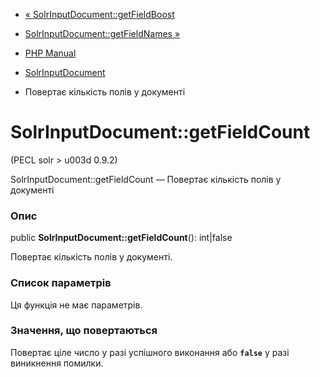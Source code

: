 - [«
SolrInputDocument::getFieldBoost](solrinputdocument.getfieldboost.md)
- [SolrInputDocument::getFieldNames
»](solrinputdocument.getfieldnames.md)

- [PHP Manual](index.md)
- [SolrInputDocument](class.solrinputdocument.md)
- Повертає кількість полів у документі

# SolrInputDocument::getFieldCount

(PECL solr \> u003d 0.9.2)

SolrInputDocument::getFieldCount — Повертає кількість полів у
документі

### Опис

public **SolrInputDocument::getFieldCount**(): int\|false

Повертає кількість полів у документі.

### Список параметрів

Ця функція не має параметрів.

### Значення, що повертаються

Повертає ціле число у разі успішного виконання або **`false`**
у разі виникнення помилки.
